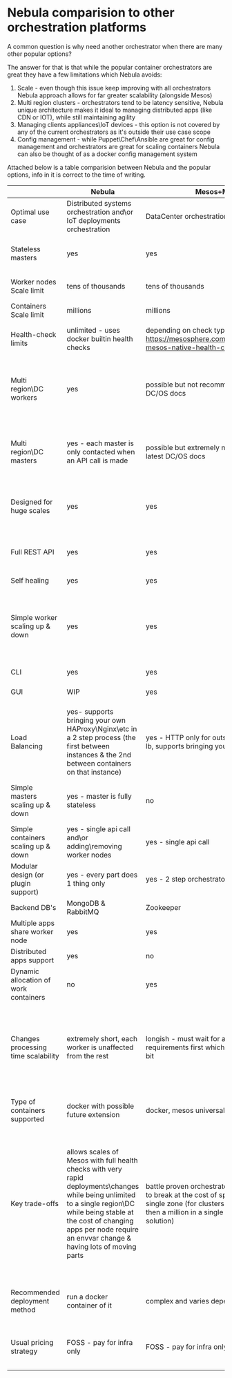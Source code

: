 # Nebula comparision to other orchestration platforms

A common question is why need another orchestrator when there are many other popular options? 

The answer for that is that while the popular container orchestrators are great they have a few limitations which Nebula avoids:

 1. Scale - even though this issue keep improving with all orchestrators Nebula approach allows for far greater scalability (alongside Mesos)
 2. Multi region clusters - orchestrators tend to be latency sensitive, Nebula unique architecture makes it ideal to managing distributed apps (like CDN or IOT), while still maintaining agility
 3. Managing clients appliances\IoT devices - this option is not covered by any of the current orchestrators as it's outside their use case scope
 4. Config management - while Puppet\Chef\Ansible are great for config management and orchestrators are great for scaling containers Nebula can also be thought of as a docker config management system
 
Attached below is a table comparision between Nebula and the popular options, info in it is correct to the time of writing.


|  | Nebula | Mesos+Marathon\DC/OS | Kubernetes | Swarm | balena.io |
|-------------------------------------|---------------------------------------------------------------------------------------------------------------------------------------------------|------------------------------------------------------------------------------------------------------------------------------|-------------------------------------------------------------------------------------|-------------------------------------------------------------------------------------------------------------|-------------------------------------------------------------------------------------------------------------|
| Optimal use case  | Distributed systems orchestration and\or IoT deployments orchestration | DataCenter orchestration | DataCenter orchestration | DataCenter orchestration | IoT deployments orchestration |
| Stateless masters | yes | yes | yes | no - data stored in local master raft consensus  | unknown |
| Worker nodes Scale limit | tens of thousands  | tens of thousands | 1000-5000 depending on version | unknown | unknown |
| Containers Scale limit | millions | millions | 120000 | unknown | unknown |
| Health-check limits | unlimited - uses docker builtin health checks | depending on check type - https://mesosphere.com/blog/2017/01/05/introducing-mesos-native-health-checks-apache-mesos-part-1/ | unknown | unlimited - uses docker builtin health checks | unknown |
| Multi region\DC workers | yes | possible but not recommended according to latest DC/OS docs | possible via multiple clusters controlled via an ubernetes cluster | yes | unknown |
| Multi region\DC masters | yes - each master is only contacted when an API call is made | possible but extremely not recommended according to latest DC/OS docs | not possible - even with ubernetes each region masters only manage it's own regions | possible but not recommended do to raft consensus  | unknown |
| Designed for huge scales | yes | yes | if you consider 1000-5000 instances huge | unknown | unknown |
| Full REST API | yes | yes | yes | partial - by default no outside endpoint is available  | yes |
| Self healing | yes | yes | yes | yes | yes |
| Simple worker scaling up & down | yes | yes | yes | partial - scaling down cleanly requires an api call rather then just shutting down the server like the rest | semi - requires flushing a custom OS onto the device |
| CLI | yes | yes | yes | yes | yes |
| GUI | WIP | yes | yes | no | on managed service version |
| Load Balancing | yes- supports bringing your own HAProxy\Nginx\etc in a 2 step process (the first between instances & the 2nd between containers on that instance) | yes - HTTP only for outside connections - marathon-lb, supports bringing your own otherwise | yes | yes - auto routes inside the cluster but you still need to LB between cluster nodes from the outside  | no - IoT devices only |
| Simple masters scaling up & down | yes - master is fully stateless | no | no | partial - simple as long as quorum remains in the process | unknown |
| Simple containers scaling up & down | yes - single api call and\or adding\removing worker nodes | yes - single api call | yes - single api call | yes - single api call | unknown |
| Modular design (or plugin support) | yes - every part does 1 thing only | yes - 2 step orchestrator | yes | yes | unknown |
| Backend DB's | MongoDB & RabbitMQ | Zookeeper | EtcD | internal in masters | Postgres & Redis & S3|
| Multiple apps share worker node | yes | yes | yes | yes | yes |
| Distributed apps support | yes    |  no   |  no   |  no   | yes |
| Dynamic allocation of work containers | no | yes | yes | yes | no |
| Changes processing time scalability | extremely short, each worker is unaffected from the rest | longish - must wait for an offer matching it requirements first which at complex clusters can take a bit | short - listens to EtcD for changes which is fast but the masters don't scale when the load does | longish - gossip protocol will get there in the end but might take the scenic route | unknown |
| Type of containers supported | docker with possible future extension | docker, mesos universal container | docker with possible future extension | docker only | |
| Key trade-offs | allows scales of Mesos with full health checks with very rapid deployments\changes while being unlimited to a single region\DC while being stable at the cost of changing apps per node require an envvar change & having lots of moving parts | battle proven orchestrator that's damn near impossible to break at the cost of speed of changes & sticking to a single zone (for clusters with requests counts smaller then a million in a single region this is an amazing solution) | the buzzword choice, very popular (so support & updates are great) but kinda forces you to do things the Google way & not nearly as scalable as some other choices | comes prebuilt with the docker engine so easy to set up but is kinda of a black box, also using GOSSIP only ensures eventual consistency so who knows when a requested change takes affect | designed for IoT so it shares a similar set of trade-offs to Nebula |
| Recommended deployment method | run a docker container of it | complex and varies depending on your design | complex and varies depending on your design | prebuilt in docker engine so just a couple of commands | run the managed service of it |
| Usual pricing strategy | FOSS - pay for infra only | FOSS - pay for infra only | managed - pay for infra + masters overhead management | FOSS - pay for infra only | managed - pay per device |
